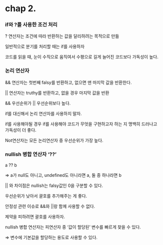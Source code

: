 # chap 2.

### if와 ?를 사용한 조건 처리

? 연산자는 조건에 따라 반환하는 값을 달리하려는 목적으로 만듦

일반적으로 분기를 처리할 때는 if를 사용하자

코드를 읽을 때, 눈이 수직으로 움직여서 수평으로 길게 늘어진 코드보다 가독성이 높다.

### 논리 연산자

&& 연산자는 첫번째 falsy를 반환하고, 없으면 맨 마지막 값을 반환한다.

|| 연산자는 truthy를 반환하고, 없을 경우 마지막 값을 반환

&& 우선순위가 || 우선순위보다 높다.

if를 대신해서 논리 연산자를 사용하지 말자.

if를 사용해야될 경우 if를 사용해야 코드가 무엇을 구현하고자 하는 지 명백히 드러나고 가독성이 더 좋다.

Not연산자는 모든 논리연산자 중 우선순위가 가장 높다.

### nullish 병합 연산자 ‘??’

a ?? b

⇒ a가 null도 아니고, undefined도 아니라면 a, 둘 중 하나라면 b

|| 와 차이점은 nullish는 falsy값인 0을 구분할 수 있다.

우선순위가 낮아서 괄호를 추가해주는 게 좋다.

안정성 관련 이슈로 &&와 ||랑 함께 사용할 수 없다. 

제약을 피하려면 괄호를 사용하자.

nullish 병합 연산자는 피연산자 중 ‘값이 할당된’ 변수를 빠르게 찾을 수 있다.

⇒ 변수에 기본값을 할당하는 용도로 사용할 수 있다.
